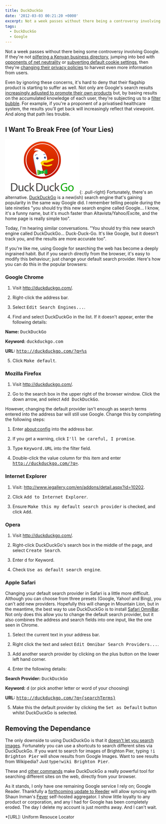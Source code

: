 ```yaml
---
title: DuckDuckGo
date: '2012-03-03 00:21:20 +0000'
excerpt: Not a week passes without there being a controversy involving Google. If they're not pilfering a Kenyan business directory, then they're jumping into bed with opponents of net neutrality or subverting default cookie settings. Even if you ignore these concerns, it's hard to deny that their search engine is starting to suffer too. Fortunately, there's an alternative.
tags:
  - DuckDuckGo
  - Google
---
```

Not a week passes without there being some controversy involving Google. If they're not [pilfering a Kenyan business directory][1], jumping into bed with [opponents of net neutrality][2] or [subverting default cookie settings][3], then they're [changing their privacy policies][4] to harvest even more information from users.

Even by ignoring these concerns, it's hard to deny that their flagship product is starting to suffer as well. Not only are Google's search results [increasingly adjusted to promote their own products][5] but, by basing results on the accumulated knowledge of each user, they're subjecting us to a [filter bubble][6]. For example, if you're a proponent of a privatised healthcare system, the results you'll get back will increasingly reflect that viewpoint. And along that path lies trouble.

## I Want To Break Free (of Your Lies)
![DuckDuckGo logo](/assets/images/2012/03/duckduckgo.png){: .pull-right} Fortunately, there's an alternative. [DuckDuckGo][7] is a new(ish) search engine that's gaining popularity in the same way Google did. I remember telling people during the late nineties "you should try this new search engine called Google... I know, it's a funny name, but it's much faster than Altavista/Yahoo/Excite, and the home page is really simple too".

Today, I'm hearing similar conversations. "You should try this new search engine called DuckDuckGo... Duck-Duck-Go. It's like Google, but it doesn't track you, and the results are more accurate too".

If you're like me, using Google for searching the web has become a deeply ingrained habit. But if you search directly from the browser, it's easy to modify this behaviour; just change your default search provider. Here's how you can do this in the popular browsers:

### Google Chrome
1. Visit <http://duckduckgo.com/>.

2. Right-click the address bar.

3. Select <samp>Edit Search Engines...</samp>.

4. Find and select DuckDuckGo in the list. If it doesn't appear, enter the following details:

  **Name:** <kbd>DuckDuckGo</kbd>

  **Keyword:** <kbd>duckduckgo.com</kbd>

  **URL:** <kbd>http://duckduckgo.com/?q=%s</kbd>

5. Click <samp>Make default</samp>.

### Mozilla Firefox
1. Visit <http://duckduckgo.com/>.

2. Go to the search box in the upper right of the browser window. Click the down arrow, and select <samp>Add DuckDuckGo</samp>.

However, changing the default provider isn't enough as search terms entered into the address bar will still use Google. Change this by completing the following steps:

1. Enter <about:config> into the address bar.

2. If you get a warning, click <samp>I'll be careful, I promise</samp>.

3. Type <kbd>Keyword.URL</kbd> into the filter field.

4. Double-click the value column for this item and enter <kbd>http://duckduckgo.com/?q=</kbd>.

### Internet Explorer
1. Visit: <http://www.iegallery.com/en/addons/detail.aspx?id=10202>.

2. Click <samp>Add to Internet Explorer</samp>.

3. Ensure <samp>Make this my default search provider</samp> is checked, and click <samp>Add</samp>.

### Opera
1. Visit <http://duckduckgo.com/>.

2. Right-click DuckDuckGo's search box in the middle of the page, and select <samp>Create Search</samp>.

3. Enter <kbd>d</kbd> for Keyword.

4. Check <samp>Use as default search engine</samp>.

### Apple Safari
Changing your default search provider in Safari is a little more difficult. Although you can choose from three presets (Google, Yahoo! and Bing), you can't add new providers. Hopefully this will change in Mountain Lion, but in the meantime, the best way to use DuckDuckGo is to install [Safari OmniBar][8]. Not only does this allow you to change the default search provider, but it also combines the address and search fields into one input, like the one seen in Chrome.

1. Select the current text in your address bar.

2. Right click the text and select <samp>Edit Omnibar Search Providers...</samp>.

3. Add another search provider by clicking on the plus button on the lower left hand corner.

4. Enter the following details:

  **Search Provider:** <kbd>DuckDuckGo</kbd>

  **Keyword:** <kbd>d</kbd> (or pick another letter or word of your choosing)

  **URL:** <kbd>http://duckduckgo.com/?q={searchTerms}</kbd>

5. Make this the default provider by clicking the <samp>Set as Default</samp> button whilst DuckDuckGo is selected.

## Removing the Dependance
The only downside to using DuckDuckGo is that it [doesn't let you search images][9]. Fortunately you can use a shortcuts to search different sites via DuckDuckGo. If you want to search for images of Brighton Pier, typing <kbd>!i Brighton Pier</kbd> will show results from Google Images. Want to see results from Wikipedia? Just type<kbd>!wiki Brighton Pier</kbd>.

These and [other commands][10] make DuckDuckGo a really powerful tool for searching different sites on the web, directly from your browser.

As it stands, I only have one remaining Google service I rely on; Google Reader. Thankfully a [forthcoming update to Reeder][11] will allow syncing with Shaun Inman's [Fever][12] self-hosted aggregator. I show little loyalty to any product or corporation, and any I had for Google has been completely eroded. The day I delete my account is just months away. And I can't wait.

[1]: http://arstechnica.com/tech-policy/news/2012/01/google-caught-pilfering-kenyan-business-directory-in-sting-operation.ars
[2]: http://gizmodo.com/5605310/google-just-killed-net-neutrality
[3]: http://online.wsj.com/article/SB10001424052970204880404577225380456599176.html
[4]: http://googleblog.blogspot.com/2012/01/updating-our-privacy-policies-and-terms.html
[5]: http://www.focusontheuser.org/examples.php
[6]: http://dontbubble.us/
[7]: http://duckduckgo.com/
[8]: http://hackemist.com/SafariOmnibar/
[9]: http://help.duckduckgo.com/customer/portal/articles/215615-images
[10]: http://duckduckgo.com/bang.html
[11]: http://twitter.com/reederapp/status/164761840201641985
[12]: http://feedafever.com/

*[URL]: Uniform Resouce Locator